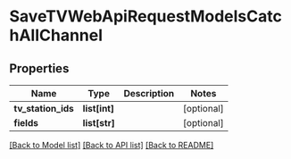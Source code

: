 # SaveTVWebApiRequestModelsCatchAllChannel

## Properties
Name | Type | Description | Notes
------------ | ------------- | ------------- | -------------
**tv_station_ids** | **list[int]** |  | [optional] 
**fields** | **list[str]** |  | [optional] 

[[Back to Model list]](../README.md#documentation-for-models) [[Back to API list]](../README.md#documentation-for-api-endpoints) [[Back to README]](../README.md)


